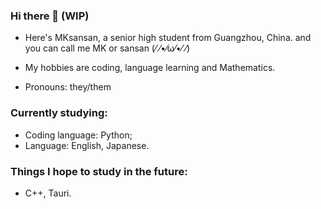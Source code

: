 ### Hi there 👋 (WIP)

 - Here's MKsansan, a senior high student from Guangzhou, China. and you can call me MK or sansan 	(⁄ ⁄•⁄ω⁄•⁄ ⁄)



- My hobbies are coding, language learning and Mathematics. 
- Pronouns: they/them

### Currently studying:

- Coding language: Python;
- Language: English, Japanese.

### Things I hope to study in the future:

- C++, Tauri.

